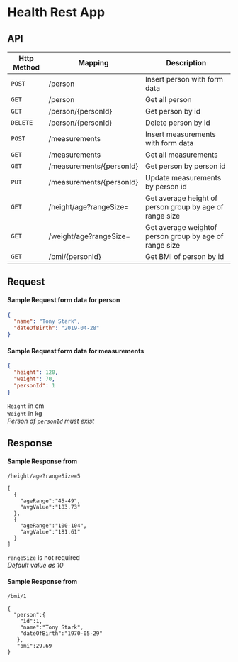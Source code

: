 # Health Rest App

## API

| Http Method | Mapping                  | Description                                             |
| ----------- | ------------------------ | ------------------------------------------------------- |
| `POST`      | /person                  | Insert person with form data                            |
| `GET`       | /person                  | Get all person                                          |
| `GET`       | /person/{personId}       | Get person by id                                        |
| `DELETE`    | /person/{personId}       | Delete person by id                                     |
| `POST`      | /measurements            | Insert measurements with form data                      |
| `GET`       | /measurements            | Get all measurements                                    |
| `GET`       | /measurements/{personId} | Get person by person id                                 |
| `PUT`       | /measurements/{personId} | Update measurements by person id                        |
| `GET`       | /height/age?rangeSize=   | Get average height of person group by age of range size |
| `GET`       | /weight/age?rangeSize=   | Get average weightof person group by age of range size  |
| `GET`       | /bmi/{personId}          | Get BMI of person by id                                 |

## Request

#### Sample Request form data for person

```json
{
  "name": "Tony Stark",
  "dateOfBirth": "2019-04-28"
}
```

#### Sample Request form data for measurements

```json
{
  "height": 120,
  "weight": 70,
  "personId": 1
}
```

`Height` in cm\
`Weight` in kg\
_Person of `personId` must exist_

## Response

#### Sample Response from

`/height/age?rangeSize=5`

```
[
  {
    "ageRange":"45-49",
    "avgValue":"183.73"
  },
  {
    "ageRange":"100-104",
    "avgValue":"181.61"
  }
]
```

`rangeSize` is not required\
_Default value as 10_

#### Sample Response from

`/bmi/1`

```
{
  "person":{
    "id":1,
    "name":"Tony Stark",
    "dateOfBirth":"1970-05-29"
   },
   "bmi":29.69
}
```
